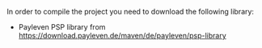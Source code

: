 In order to compile the project you need to download the following library:
- Payleven PSP library from https://download.payleven.de/maven/de/payleven/psp-library